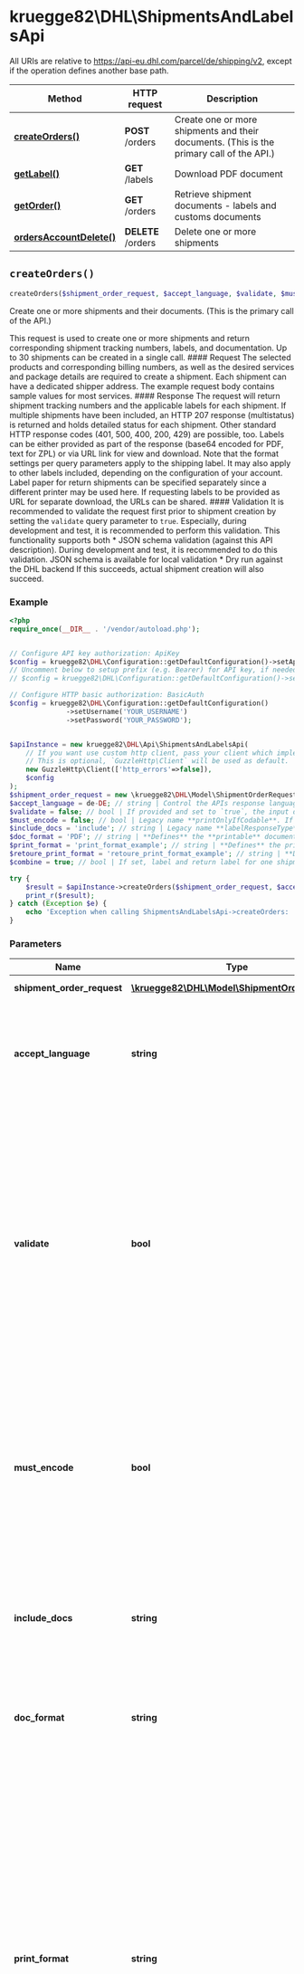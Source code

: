 # kruegge82\DHL\ShipmentsAndLabelsApi

All URIs are relative to https://api-eu.dhl.com/parcel/de/shipping/v2, except if the operation defines another base path.

| Method | HTTP request | Description |
| ------------- | ------------- | ------------- |
| [**createOrders()**](ShipmentsAndLabelsApi.md#createOrders) | **POST** /orders | Create one or more shipments and their documents. (This is the primary call of the API.) |
| [**getLabel()**](ShipmentsAndLabelsApi.md#getLabel) | **GET** /labels | Download PDF document |
| [**getOrder()**](ShipmentsAndLabelsApi.md#getOrder) | **GET** /orders | Retrieve shipment documents - labels and customs documents |
| [**ordersAccountDelete()**](ShipmentsAndLabelsApi.md#ordersAccountDelete) | **DELETE** /orders | Delete one or more shipments |


## `createOrders()`

```php
createOrders($shipment_order_request, $accept_language, $validate, $must_encode, $include_docs, $doc_format, $print_format, $retoure_print_format, $combine): \kruegge82\DHL\Model\LabelDataResponse
```

Create one or more shipments and their documents. (This is the primary call of the API.)

This request is used to create one or more shipments and return corresponding shipment tracking numbers, labels, and documentation. Up to 30 shipments can be created in a single call.  #### Request  The selected products and corresponding billing numbers, as well as the desired services and package details are required to create a shipment. Each shipment can have a dedicated shipper address. The example request body contains sample values for most services.  #### Response  The request will return shipment tracking numbers and the applicable labels for each shipment. If multiple shipments have been included, an HTTP 207 response (multistatus) is returned and holds detailed status for each shipment. Other standard HTTP response codes (401, 500, 400, 200, 429) are possible, too. Labels can be either provided as part of the response (base64 encoded for PDF, text for ZPL) or via URL link for view and download. Note that the format settings per query parameters apply to the shipping label. It may also apply to other labels included, depending on the configuration of your account. Label paper for return shipments can be specified separately since a different printer may be used here. If requesting labels to be provided as URL for separate download, the URLs can be shared. #### Validation   It is recommended to validate the request first prior to shipment creation by setting the `validate` query parameter to `true`. Especially, during development and test, it is recommended to perform this validation. This functionality supports both  * JSON schema validation (against this API description). During development and test, it is recommended to do this validation. JSON schema is available for local validation  * Dry run against the DHL backend  If this succeeds, actual shipment creation will also succeed.

### Example

```php
<?php
require_once(__DIR__ . '/vendor/autoload.php');


// Configure API key authorization: ApiKey
$config = kruegge82\DHL\Configuration::getDefaultConfiguration()->setApiKey('dhl-api-key', 'YOUR_API_KEY');
// Uncomment below to setup prefix (e.g. Bearer) for API key, if needed
// $config = kruegge82\DHL\Configuration::getDefaultConfiguration()->setApiKeyPrefix('dhl-api-key', 'Bearer');

// Configure HTTP basic authorization: BasicAuth
$config = kruegge82\DHL\Configuration::getDefaultConfiguration()
              ->setUsername('YOUR_USERNAME')
              ->setPassword('YOUR_PASSWORD');


$apiInstance = new kruegge82\DHL\Api\ShipmentsAndLabelsApi(
    // If you want use custom http client, pass your client which implements `GuzzleHttp\ClientInterface`.
    // This is optional, `GuzzleHttp\Client` will be used as default.
    new GuzzleHttp\Client(['http_errors'=>false]),
    $config
);
$shipment_order_request = new \kruegge82\DHL\Model\ShipmentOrderRequest(); // \kruegge82\DHL\Model\ShipmentOrderRequest | Shipment order request.
$accept_language = de-DE; // string | Control the APIs response language via locale abbreviation. English (en-US) and german (de-DE) are supported. If not specified, the default is english.
$validate = false; // bool | If provided and set to `true`, the input document will be:   * validated against JSON schema (/orders/ endpoint) at the API layer. In case of errors, HTTP 400 and details will be returned.   * validated against the DHL backend.   In that case, no state changes are happening, no data is stored, shipments neither deleted nor created, no labels being returned. The call will return a status (200, 400) for each shipment element.
$must_encode = false; // bool | Legacy name **printOnlyIfCodable**. If set to *true*, labels will only be created if an address is encodable. This is only relevant for German consignee addresses. If set to false or left out, addresses, that are not encodable will be printed even though you receive a warning.
$include_docs = 'include'; // string | Legacy name **labelResponseType**. Shipping labels and further shipment documents can be:  * __include__: included as base64 encoded data in the response (default)  * __URL__: provided as URL reference.
$doc_format = 'PDF'; // string | **Defines** the **printable** document format to be used for label and manifest documents.
$print_format = 'print_format_example'; // string | **Defines** the print medium for the shipping label. The different option vary from standard paper sizes DIN A4 and DIN A5 to specific label print formats.  Specific laser print formats using DIN A5 blanks are: * 910-300-600(-oz) (105 x 205mm) * 910-300-300(-oz) (105 x 148mm)  Specific laser print formats **not** using a DIN A5 blank: * 910-300-610 (105 x 208mm) * 100x70mm  Specific thermal print formats: * 910-300-600 (103 x 199mm) * 910-300-400 (103 x 150mm) * 100x70mm  Please use the different formats as follows. If you do not set the parameter the settings of DHL costumer portal account will be used as default.
$retoure_print_format = 'retoure_print_format_example'; // string | **Defines** the print medium for the return shipping label. This parameter is only usable, if you do not use **combined printing**. The different option vary from standard paper sizes DIN A4 and DIN A5 to specific label print formats.   Specific laser print formats using DIN A5 blanks are: * 910-300-600(-oz) (105 x 205mm) * 910-300-300(-oz) (105 x 148mm)  Specific laser print formats **not** using a DIN A5 blank: * 910-300-610 (105 x 208mm) * 100x70mm  Specific thermal print formats: * 910-300-600 (103 x 199mm) * 910-300-400 (103 x 150mm) * 100x70mm  Please use the different formats as follows. If you do not set the parameter the settings of DHL costumer portal account will be used as default.
$combine = true; // bool | If set, label and return label for one shipment will be printed as single PDF document with possibly multiple pages. Else, those two labels come as separate documents. The option does not affect customs documents and COD labels.

try {
    $result = $apiInstance->createOrders($shipment_order_request, $accept_language, $validate, $must_encode, $include_docs, $doc_format, $print_format, $retoure_print_format, $combine);
    print_r($result);
} catch (Exception $e) {
    echo 'Exception when calling ShipmentsAndLabelsApi->createOrders: ', $e->getMessage(), PHP_EOL;
}
```

### Parameters

| Name | Type | Description  | Notes |
| ------------- | ------------- | ------------- | ------------- |
| **shipment_order_request** | [**\kruegge82\DHL\Model\ShipmentOrderRequest**](../Model/ShipmentOrderRequest.md)| Shipment order request. | |
| **accept_language** | **string**| Control the APIs response language via locale abbreviation. English (en-US) and german (de-DE) are supported. If not specified, the default is english. | [optional] |
| **validate** | **bool**| If provided and set to &#x60;true&#x60;, the input document will be:   * validated against JSON schema (/orders/ endpoint) at the API layer. In case of errors, HTTP 400 and details will be returned.   * validated against the DHL backend.   In that case, no state changes are happening, no data is stored, shipments neither deleted nor created, no labels being returned. The call will return a status (200, 400) for each shipment element. | [optional] [default to false] |
| **must_encode** | **bool**| Legacy name **printOnlyIfCodable**. If set to *true*, labels will only be created if an address is encodable. This is only relevant for German consignee addresses. If set to false or left out, addresses, that are not encodable will be printed even though you receive a warning. | [optional] [default to false] |
| **include_docs** | **string**| Legacy name **labelResponseType**. Shipping labels and further shipment documents can be:  * __include__: included as base64 encoded data in the response (default)  * __URL__: provided as URL reference. | [optional] [default to &#39;include&#39;] |
| **doc_format** | **string**| **Defines** the **printable** document format to be used for label and manifest documents. | [optional] [default to &#39;PDF&#39;] |
| **print_format** | **string**| **Defines** the print medium for the shipping label. The different option vary from standard paper sizes DIN A4 and DIN A5 to specific label print formats.  Specific laser print formats using DIN A5 blanks are: * 910-300-600(-oz) (105 x 205mm) * 910-300-300(-oz) (105 x 148mm)  Specific laser print formats **not** using a DIN A5 blank: * 910-300-610 (105 x 208mm) * 100x70mm  Specific thermal print formats: * 910-300-600 (103 x 199mm) * 910-300-400 (103 x 150mm) * 100x70mm  Please use the different formats as follows. If you do not set the parameter the settings of DHL costumer portal account will be used as default. | [optional] |
| **retoure_print_format** | **string**| **Defines** the print medium for the return shipping label. This parameter is only usable, if you do not use **combined printing**. The different option vary from standard paper sizes DIN A4 and DIN A5 to specific label print formats.   Specific laser print formats using DIN A5 blanks are: * 910-300-600(-oz) (105 x 205mm) * 910-300-300(-oz) (105 x 148mm)  Specific laser print formats **not** using a DIN A5 blank: * 910-300-610 (105 x 208mm) * 100x70mm  Specific thermal print formats: * 910-300-600 (103 x 199mm) * 910-300-400 (103 x 150mm) * 100x70mm  Please use the different formats as follows. If you do not set the parameter the settings of DHL costumer portal account will be used as default. | [optional] |
| **combine** | **bool**| If set, label and return label for one shipment will be printed as single PDF document with possibly multiple pages. Else, those two labels come as separate documents. The option does not affect customs documents and COD labels. | [optional] [default to true] |

### Return type

[**\kruegge82\DHL\Model\LabelDataResponse**](../Model/LabelDataResponse.md)

### Authorization

[ApiKey](../../README.md#ApiKey), [BasicAuth](../../README.md#BasicAuth)

### HTTP request headers

- **Content-Type**: `application/json`
- **Accept**: `application/json`, `application/problem+json`

[[Back to top]](#) [[Back to API list]](../../README.md#endpoints)
[[Back to Model list]](../../README.md#models)
[[Back to README]](../../README.md)

## `getLabel()`

```php
getLabel($token): \kruegge82\DHL\Model\LabelDataResponse
```

Download PDF document

Public download URL for shipment labels and documents. The URL is provided in the response of the POST /orders or GET /orders resources. The document is identified via the token query parameter. There is no additional authorization, the resource URL can be shared. Please protect the URL as needed. The call returns a PDF label.

### Example

```php
<?php
require_once(__DIR__ . '/vendor/autoload.php');



$apiInstance = new kruegge82\DHL\Api\ShipmentsAndLabelsApi(
    // If you want use custom http client, pass your client which implements `GuzzleHttp\ClientInterface`.
    // This is optional, `GuzzleHttp\Client` will be used as default.
    new GuzzleHttp\Client(['http_errors'=>false])
);
$token = 'token_example'; // string | Identifies PDF document and requested print settings for download.

try {
    $result = $apiInstance->getLabel($token);
    print_r($result);
} catch (Exception $e) {
    echo 'Exception when calling ShipmentsAndLabelsApi->getLabel: ', $e->getMessage(), PHP_EOL;
}
```

### Parameters

| Name | Type | Description  | Notes |
| ------------- | ------------- | ------------- | ------------- |
| **token** | **string**| Identifies PDF document and requested print settings for download. | |

### Return type

[**\kruegge82\DHL\Model\LabelDataResponse**](../Model/LabelDataResponse.md)

### Authorization

No authorization required

### HTTP request headers

- **Content-Type**: Not defined
- **Accept**: `application/pdf`, `application/json`, `application/problem+json`

[[Back to top]](#) [[Back to API list]](../../README.md#endpoints)
[[Back to Model list]](../../README.md#models)
[[Back to README]](../../README.md)

## `getOrder()`

```php
getOrder($shipment, $accept_language, $doc_format, $print_format, $retoure_print_format, $include_docs, $combine): \kruegge82\DHL\Model\LabelDataResponse
```

Retrieve shipment documents - labels and customs documents

Returns documents for existing shipment(s). The call accepts multiple shipment numbers and will provide sets of documents for those. The **format (PDF,ZPL)** and **method of delivery (URL, encoded, data)** can be selected for **all** shipments and labels in that call. You cannot chose one format and delivery method for one label and different for another label within the same call. You can also specify if you want regular labels, return labels, cod labels, or customsDoc. Any combination is possible.  The call returns for each shipment number the status indicator and the selected labels and documents. If a label type (for example a cod label) does not exist for a shipment, it will not be returned. This is not an error. If you were sending multiple shipments, you will get an HTTP 207 response (multistatus) with detailed status for each shipment. Other standard HTTP response codes (200, 400, 401, 429, 500) are possible as well. Labels can be either provided as part of the response (base64 encoded for PDF, text for ZPL) or via URL link for view and download (PDF). Note that the format settings per query parameters apply to the shipping label. Retoure label paper type can be specified separately since a different printer may be used here. If requesting labels to be returned as URL for separate download, the URLs provided can be shared.

### Example

```php
<?php
require_once(__DIR__ . '/vendor/autoload.php');


// Configure API key authorization: ApiKey
$config = kruegge82\DHL\Configuration::getDefaultConfiguration()->setApiKey('dhl-api-key', 'YOUR_API_KEY');
// Uncomment below to setup prefix (e.g. Bearer) for API key, if needed
// $config = kruegge82\DHL\Configuration::getDefaultConfiguration()->setApiKeyPrefix('dhl-api-key', 'Bearer');

// Configure HTTP basic authorization: BasicAuth
$config = kruegge82\DHL\Configuration::getDefaultConfiguration()
              ->setUsername('YOUR_USERNAME')
              ->setPassword('YOUR_PASSWORD');


$apiInstance = new kruegge82\DHL\Api\ShipmentsAndLabelsApi(
    // If you want use custom http client, pass your client which implements `GuzzleHttp\ClientInterface`.
    // This is optional, `GuzzleHttp\Client` will be used as default.
    new GuzzleHttp\Client(['http_errors'=>false]),
    $config
);
$shipment = array('shipment_example'); // string[] | This parameter identifies shipments. The parameter can be used multiple times in one request to get the labels and/or documents for up to 30 shipments maximum. Only documents and label for shipments that are not yet closed can be retrieved.
$accept_language = de-DE; // string | Control the APIs response language via locale abbreviation. English (en-US) and german (de-DE) are supported. If not specified, the default is english.
$doc_format = 'PDF'; // string | **Defines** the **printable** document format to be used for label and manifest documents.
$print_format = 'print_format_example'; // string | **Defines** the print medium for the shipping label. The different option vary from standard papersizes DIN A4 and DIN A5 to specific label print formats.   Specific laser print formats using DIN A5 blanks are:  * 910-300-600(-oz) (105 x 205mm) * 910-300-300(-oz) (105 x 148mm)  Specific laser print formats **not** using a DIN A5 blank:  * 910-300-610 (105 x 208mm) * 100x70mm  Specific thermal print formats:  * 910-300-600 (103 x 199mm) * 910-300-400 (103 x 150mm) * 100x70mm  Please use the different formats as follows. If you do not set the parameter the settings of DHL costumer portal account will be used as default.
$retoure_print_format = 'retoure_print_format_example'; // string | **Defines** the print medium for the return shipping label. This parameter is only usable, if you do not use **combined printing**. The different option vary from standard papersizes DIN A4 and DIN A5 to specific label print formats.   Specific laser print formats using DIN A5 blanks are:  * 910-300-600(-oz) (105 x 205mm) * 910-300-300(-oz) (105 x 148mm)  Specific laser print formats **not** using a DIN A5 blank:  * 910-300-610 (105 x 208mm) * 100x70mm  Specific thermal print formats:  * 910-300-600 (103 x 199mm) * 910-300-400 (103 x 150mm) * 100x70mm  Please use the different formats as follows. If you do not set the parameter the settings of DHL costumer portal account will be used as default.
$include_docs = 'include'; // string | Legacy name **labelResponseType**. Shipping labels and further shipment documents can be:  * __include__: included as base64 encoded data in the response (default)  * __URL__: provided as URL reference.  Default is include the base64 encoded labels.
$combine = true; // bool | If set, label and return label for one shipment will be printed as single PDF document with possibly multiple pages. Else, those two labels come as separate documents. The option does not affect customs documents and COD labels.

try {
    $result = $apiInstance->getOrder($shipment, $accept_language, $doc_format, $print_format, $retoure_print_format, $include_docs, $combine);
    print_r($result);
} catch (Exception $e) {
    echo 'Exception when calling ShipmentsAndLabelsApi->getOrder: ', $e->getMessage(), PHP_EOL;
}
```

### Parameters

| Name | Type | Description  | Notes |
| ------------- | ------------- | ------------- | ------------- |
| **shipment** | [**string[]**](../Model/string.md)| This parameter identifies shipments. The parameter can be used multiple times in one request to get the labels and/or documents for up to 30 shipments maximum. Only documents and label for shipments that are not yet closed can be retrieved. | |
| **accept_language** | **string**| Control the APIs response language via locale abbreviation. English (en-US) and german (de-DE) are supported. If not specified, the default is english. | [optional] |
| **doc_format** | **string**| **Defines** the **printable** document format to be used for label and manifest documents. | [optional] [default to &#39;PDF&#39;] |
| **print_format** | **string**| **Defines** the print medium for the shipping label. The different option vary from standard papersizes DIN A4 and DIN A5 to specific label print formats.   Specific laser print formats using DIN A5 blanks are:  * 910-300-600(-oz) (105 x 205mm) * 910-300-300(-oz) (105 x 148mm)  Specific laser print formats **not** using a DIN A5 blank:  * 910-300-610 (105 x 208mm) * 100x70mm  Specific thermal print formats:  * 910-300-600 (103 x 199mm) * 910-300-400 (103 x 150mm) * 100x70mm  Please use the different formats as follows. If you do not set the parameter the settings of DHL costumer portal account will be used as default. | [optional] |
| **retoure_print_format** | **string**| **Defines** the print medium for the return shipping label. This parameter is only usable, if you do not use **combined printing**. The different option vary from standard papersizes DIN A4 and DIN A5 to specific label print formats.   Specific laser print formats using DIN A5 blanks are:  * 910-300-600(-oz) (105 x 205mm) * 910-300-300(-oz) (105 x 148mm)  Specific laser print formats **not** using a DIN A5 blank:  * 910-300-610 (105 x 208mm) * 100x70mm  Specific thermal print formats:  * 910-300-600 (103 x 199mm) * 910-300-400 (103 x 150mm) * 100x70mm  Please use the different formats as follows. If you do not set the parameter the settings of DHL costumer portal account will be used as default. | [optional] |
| **include_docs** | **string**| Legacy name **labelResponseType**. Shipping labels and further shipment documents can be:  * __include__: included as base64 encoded data in the response (default)  * __URL__: provided as URL reference.  Default is include the base64 encoded labels. | [optional] [default to &#39;include&#39;] |
| **combine** | **bool**| If set, label and return label for one shipment will be printed as single PDF document with possibly multiple pages. Else, those two labels come as separate documents. The option does not affect customs documents and COD labels. | [optional] [default to true] |

### Return type

[**\kruegge82\DHL\Model\LabelDataResponse**](../Model/LabelDataResponse.md)

### Authorization

[ApiKey](../../README.md#ApiKey), [BasicAuth](../../README.md#BasicAuth)

### HTTP request headers

- **Content-Type**: Not defined
- **Accept**: `application/json`, `application/problem+json`

[[Back to top]](#) [[Back to API list]](../../README.md#endpoints)
[[Back to Model list]](../../README.md#models)
[[Back to README]](../../README.md)

## `ordersAccountDelete()`

```php
ordersAccountDelete($profile, $shipment, $accept_language): \kruegge82\DHL\Model\LabelDataResponse
```

Delete one or more shipments

Delete one or more shipments created earlier. Deletion of shipments is only possible prior to them being manifested (closed out, 'Tagesabschluss'). The call will return HTTP 200 (single shipment) or 207 on success, with individual status elements for each shipment. Individual status elements are HTTP 200, 400. 400 will be returned when shipment does not exist (or was already deleted).

### Example

```php
<?php
require_once(__DIR__ . '/vendor/autoload.php');


// Configure API key authorization: ApiKey
$config = kruegge82\DHL\Configuration::getDefaultConfiguration()->setApiKey('dhl-api-key', 'YOUR_API_KEY');
// Uncomment below to setup prefix (e.g. Bearer) for API key, if needed
// $config = kruegge82\DHL\Configuration::getDefaultConfiguration()->setApiKeyPrefix('dhl-api-key', 'Bearer');

// Configure HTTP basic authorization: BasicAuth
$config = kruegge82\DHL\Configuration::getDefaultConfiguration()
              ->setUsername('YOUR_USERNAME')
              ->setPassword('YOUR_PASSWORD');


$apiInstance = new kruegge82\DHL\Api\ShipmentsAndLabelsApi(
    // If you want use custom http client, pass your client which implements `GuzzleHttp\ClientInterface`.
    // This is optional, `GuzzleHttp\Client` will be used as default.
    new GuzzleHttp\Client(['http_errors'=>false]),
    $config
);
$profile = STANDARD_GRUPPENPROFIL; // string | Defines the user group profile. A user group is permitted to specific billing numbers. Shipments are only canceled if they belong to a billing number that the user group profile is entitled to use. This attribute is mandatory. Please use the standard user group profile 'STANDARD_GRUPPENPROFIL' if no dedicated user group profile is available.
$shipment = 123456789; // string | Shipment number that shall be canceled. If multiple shipments shall be canceled, the parameter must be added multiple times. Up to 30 shipments can be canceled at once.
$accept_language = de-DE; // string | Control the APIs response language via locale abbreviation. English (en-US) and german (de-DE) are supported. If not specified, the default is english.

try {
    $result = $apiInstance->ordersAccountDelete($profile, $shipment, $accept_language);
    print_r($result);
} catch (Exception $e) {
    echo 'Exception when calling ShipmentsAndLabelsApi->ordersAccountDelete: ', $e->getMessage(), PHP_EOL;
}
```

### Parameters

| Name | Type | Description  | Notes |
| ------------- | ------------- | ------------- | ------------- |
| **profile** | **string**| Defines the user group profile. A user group is permitted to specific billing numbers. Shipments are only canceled if they belong to a billing number that the user group profile is entitled to use. This attribute is mandatory. Please use the standard user group profile &#39;STANDARD_GRUPPENPROFIL&#39; if no dedicated user group profile is available. | |
| **shipment** | **string**| Shipment number that shall be canceled. If multiple shipments shall be canceled, the parameter must be added multiple times. Up to 30 shipments can be canceled at once. | |
| **accept_language** | **string**| Control the APIs response language via locale abbreviation. English (en-US) and german (de-DE) are supported. If not specified, the default is english. | [optional] |

### Return type

[**\kruegge82\DHL\Model\LabelDataResponse**](../Model/LabelDataResponse.md)

### Authorization

[ApiKey](../../README.md#ApiKey), [BasicAuth](../../README.md#BasicAuth)

### HTTP request headers

- **Content-Type**: Not defined
- **Accept**: `application/json`, `application/problem+json`

[[Back to top]](#) [[Back to API list]](../../README.md#endpoints)
[[Back to Model list]](../../README.md#models)
[[Back to README]](../../README.md)
